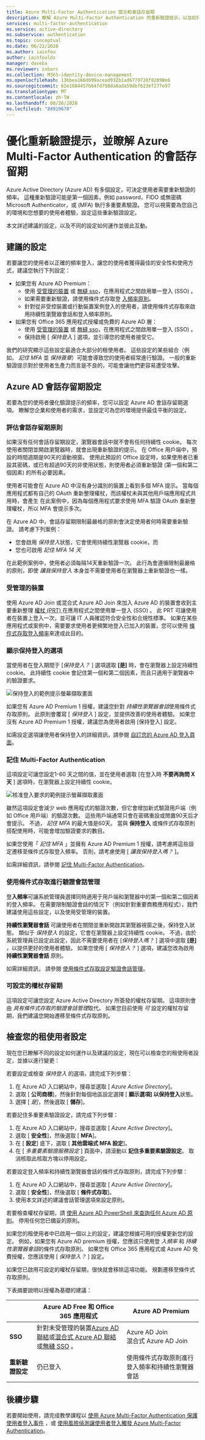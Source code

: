 ```yaml
---
title: Azure Multi-Factor Authentication 提示和會話存留期
description: 瞭解 Azure Multi-Factor Authentication 的重新驗證提示，以及如何套用會話存留期的建議設定。
services: multi-factor-authentication
ms.service: active-directory
ms.subservice: authentication
ms.topic: conceptual
ms.date: 06/22/2020
ms.author: iainfou
author: iainfoulds
manager: daveba
ms.reviewer: inbarc
ms.collection: M365-identity-device-management
ms.openlocfilehash: 13bbea166d699acead932b1ad6779720f82090e6
ms.sourcegitcommit: 62e1884457b64fd798da8ada59dbf623ef27fe97
ms.translationtype: MT
ms.contentlocale: zh-TW
ms.lasthandoff: 08/26/2020
ms.locfileid: "88919670"
---
```

# <a name="optimize-reauthentication-prompts-and-understand-session-lifetime-for-azure-multi-factor-authentication"></a>優化重新驗證提示，並瞭解 Azure Multi-Factor Authentication 的會話存留期

Azure Active Directory (Azure AD) 有多個設定，可決定使用者需要重新驗證的頻率。 這種重新驗證可能是第一個因素，例如 password、FIDO 或無密碼 Microsoft Authenticator，或 (MFA) 執行多重要素驗證。 您可以視需要為您自己的環境和您想要的使用者體驗，設定這些重新驗證設定。

本文詳述建議的設定，以及不同的設定如何運作並彼此互動。

## <a name="recommended-settings"></a>建議的設定

若要讓您的使用者以正確的頻率登入，讓您的使用者獲得最佳的安全性和使用方式，建議您執行下列設定：

* 如果您有 Azure AD Premium：
    * 使用 [受管理的裝置](../devices/overview.md) 或 [無縫 sso](../hybrid/how-to-connect-sso.md)，在應用程式之間啟用單一登入 (SSO) 。
    * 如果需要重新驗證，請使用條件式存取登 [入頻率原則](../conditional-access/howto-conditional-access-session-lifetime.md)。
    * 針對從非受控裝置或行動裝置案例登入的使用者，請使用條件式存取來啟用持續性瀏覽器會話和登入頻率原則。
* 如果您有 Office 365 應用程式授權或免費的 Azure AD 層：
    * 使用 [受管理的裝置](../devices/overview.md) 或 [無縫 sso](../hybrid/how-to-connect-sso.md)，在應用程式之間啟用單一登入 (SSO) 。
    * 保持啟用 [ *保持登入* ] 選項，並引導您的使用者接受它。

我們的研究顯示這些設定最適合大部分的租使用者。 這些設定的某些組合（例如， *記住 MFA* 並 *保持簽章*）可能會導致您的使用者經常進行驗證。 一般的重新驗證提示對於使用者生產力而言是不良的，可能會讓他們更容易遭受攻擊。

## <a name="azure-ad-session-lifetime-configuration-settings"></a>Azure AD 會話存留期設定

若要為您的使用者優化驗證提示的頻率，您可以設定 Azure AD 會話存留期選項。 瞭解您企業和使用者的需求，並設定可為您的環境提供最佳平衡的設定。

### <a name="evaluate-session-lifetime-policies"></a>評估會話存留期原則

如果沒有任何會話存留期設定，瀏覽器會話中就不會有任何持續性 cookie。 每次使用者關閉並開啟瀏覽器時，就會出現重新驗證的提示。 在 Office 用戶端中，預設的時間週期是90天的滾動視窗。 使用此預設的 Office 設定時，如果使用者已重設其密碼，或已有超過90天的非使用狀態，則使用者必須重新驗證 (第一個和第二個因素) 的所有必要因素。

使用者可能會在 Azure AD 中沒有身分識別的裝置上看到多個 MFA 提示。 當每個應用程式都有自己的 OAuth 重新整理權杖，而該權杖未與其他用戶端應用程式共用時，會產生 在此案例中，因為每個應用程式要求使用 MFA 驗證 OAuth 重新整理權杖，所以 MFA 會提示多次。

在 Azure AD 中，會話存留期限制最嚴格的原則會決定使用者何時需要重新驗證。 請考慮下列案例：

* 您會啟用 *保持登入*狀態，它會使用持續性瀏覽器 cookie，而
* 您也可啟用 *記住 MFA 14 天*

在此範例案例中，使用者必須每隔14天重新驗證一次。 此行為會遵循限制最嚴格的原則，即使 *讓我保持登入* 本身並不需要使用者在瀏覽器上重新驗證也一樣。

### <a name="managed-devices"></a>受管理的裝置

使用 Azure AD Join 或混合式 Azure AD Join 來加入 Azure AD 的裝置會收到主要重新整理 [權杖 (PRT) ](../devices/concept-primary-refresh-token.md) 在應用程式之間使用單一登入 (SSO) 。 此 PRT 可讓使用者在裝置上登入一次，並可讓 IT 人員確認符合安全性和合規性標準。 如果在某些應用程式或案例中，需要要求使用者更頻繁地登入已加入的裝置，您可以使用 [條件式存取登入頻率](../conditional-access/howto-conditional-access-session-lifetime.md)來達成此目的。

### <a name="show-option-to-remain-signed-in"></a>顯示保持登入的選項

當使用者在登入期間于 [*保持登入？* ] 選項選取 **[是]** 時，會在瀏覽器上設定持續性 cookie。 此持續性 cookie 會記住第一個和第二個因素，而且只適用于瀏覽器中的驗證要求。

![保持登入的範例提示螢幕擷取畫面](./media/concepts-azure-multi-factor-authentication-prompts-session-lifetime/stay-signed-in-prompt.png)

如果您有 Azure AD Premium 1 授權，建議您針對 *持續性瀏覽器會話*使用條件式存取原則。 此原則會覆寫 [ *保持登入* ] 設定，並提供改善的使用者體驗。 如果您沒有 Azure AD Premium 1 授權，建議您為使用者啟用 [保持登入] 設定。

如需設定選項讓使用者保持登入的詳細資訊，請參閱 [自訂您的 Azure AD 登入頁面](../fundamentals/customize-branding.md#customize-your-azure-ad-sign-in-page)。

### <a name="remember-multi-factor-authentication"></a>記住 Multi-Factor Authentication  

這項設定可讓您設定1-60 天之間的值，並在使用者選取 [在登入時 **不要再詢問 X 天** ] 選項時，在瀏覽器上設定持續性 cookie。

![核准登入要求的範例提示螢幕擷取畫面](./media/concepts-azure-multi-factor-authentication-prompts-session-lifetime/approve-sign-in-request.png)

雖然這項設定會減少 web 應用程式的驗證次數，但它會增加新式驗證用戶端（例如 Office 用戶端）的驗證次數。 這些用戶端通常只會在密碼重設或閒置90天后才會提示。 不過， *記住 MFA* 的最大值是60天。 當與 **保持登入** 或條件式存取原則搭配使用時，可能會增加驗證要求的數目。

如果您使用「 *記住 MFA* 」並擁有 Azure AD Premium 1 授權，請考慮將這些設定遷移至條件式存取登入頻率。 否則，請考慮使用 [ *讓我保持登入嗎？* ]。

如需詳細資訊，請參閱 [記住 Multi-Factor Authentication](howto-mfa-mfasettings.md#remember-multi-factor-authentication)。

### <a name="authentication-session-management-with-conditional-access"></a>使用條件式存取進行驗證會話管理

登**入頻率**可讓系統管理員選擇同時適用于用戶端和瀏覽器中的第一個和第二個因素的登入頻率。 在需要限制驗證會話的情況下（例如針對重要商務應用程式），我們建議使用這些設定，以及使用受管理的裝置。

**持續性瀏覽器會話** 可讓使用者在關閉並重新開啟其瀏覽器視窗之後，保持登入狀態。 類似于 *保持登入* 的設定，它會在瀏覽器上設定持續性 cookie。 不過，由於系統管理員已設定此設定，因此不需要使用者在 [*保持登入嗎？* ] 選項中選取 **[是]** ，以提供更好的使用者體驗。 如果您使用 [ *保持登入？* ] 選項，建議您改為啟用 **持續性瀏覽器會話** 原則。

如需詳細資訊， 請參閱 [使用條件式存取設定驗證會話管理](../conditional-access/howto-conditional-access-session-lifetime.md)。

### <a name="configurable-token-lifetimes"></a>可設定的權杖存留期

這項設定可讓您設定 Azure Active Directory 所簽發的權杖存留期。 這項原則會由 *具有條件式存取的驗證會話管理*取代。 如果您目前使用 *可* 設定的權杖存留期，我們建議您開始遷移至條件式存取原則。

## <a name="review-your-tenant-configuration"></a>檢查您的租使用者設定  

現在您已瞭解不同的設定如何運作以及建議的設定，現在可以檢查您的租使用者設定，並據以進行變更：

若要設定或檢查 *保持登入* 的選項，請完成下列步驟：

1. 在 Azure AD 入口網站中，搜尋並選取 [ *Azure Active Directory*]。
1. 選取 [ **公司商標**]，然後針對每個地區設定選擇 [ **顯示選項] 以保持登入**狀態。
1. 選擇 [ *是]*，然後選取 [ **儲存**]。

若要記住多重要素驗證設定，請完成下列步驟：

1. 在 Azure AD 入口網站中，搜尋並選取 [ *Azure Active Directory*]。
1. 選取 [ **安全性**]，然後選取 [ **MFA**]。
1. 在 [ **設定**] 底下，選取 [ **其他雲端式 MFA 設定**]。
1. 在 [ *多重要素驗證服務設定* ] 頁面中，請滾動以 **記住多重要素驗證設定**。 取消核取此核取方塊以停用設定。

若要設定登入頻率和持續性瀏覽器會話的條件式存取原則，請完成下列步驟：

1. 在 Azure AD 入口網站中，搜尋並選取 [ *Azure Active Directory*]。
1. 選取 [ **安全性**]，然後選取 [ **條件式存取**]。
1. 使用本文詳述的建議會話管理選項來設定原則。

若要檢查權杖存留期，請 [使用 Azure AD PowerShell 來查詢任何 Azure AD 原則](../develop/active-directory-configurable-token-lifetimes.md#prerequisites)。 停用任何您已備妥的原則。

如果您的租使用者中已啟用一個以上的設定，建議您根據可用的授權更新您的設定。 例如，如果您有 Azure AD premium 授權，您應該只使用登 *入頻率* 和 *持續性瀏覽器會話*的條件式存取原則。 如果您有 Office 365 應用程式或 Azure AD 免費授權，您應該使用 [ *保持登入？* ] 設定。

如果您已啟用可設定的權杖存留期，很快就會移除這項功能。 規劃遷移至條件式存取原則。

下表摘要說明以授權為基礎的建議：

|              | Azure AD Free 和 Office 365 應用程式 | Azure AD Premium |
|------------------------------|-----------------------------------|------------------|
| **SSO**                      | 針對未受管理的裝置[Azure AD 聯結](../devices/concept-azure-ad-join.md)或[混合式 Azure AD 聯結](../devices/concept-azure-ad-join-hybrid.md)或[無縫 SSO](../hybrid/how-to-connect-sso.md) 。 | Azure AD Join<br />混合式 Azure AD Join |
| **重新驗證設定** | 仍已登入                  | 使用條件式存取原則進行登入頻率和持續性瀏覽器會話 |

## <a name="next-steps"></a>後續步驟

若要開始使用，請完成教學課程以 [使用 Azure Multi-Factor Authentication 保護使用者登入事件](tutorial-enable-azure-mfa.md) ，或 [使用風險偵測讓使用者登入觸發 Azure Multi-Factor Authentication](tutorial-risk-based-sspr-mfa.md)。
